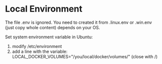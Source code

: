 # Local Environment

The file .env is ignored. You need to created it from .linux.env or .win.env (just copy whole content) depends on your OS.

Set system environment variable in Ubuntu:

1. modify /etc/environment
2. add a line with the variable: LOCAL_DOCKER_VOLUMES="/you/local/docker/volumes/" (close with /)
